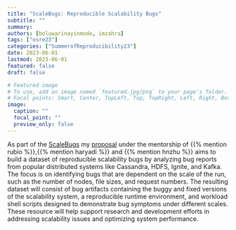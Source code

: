 ```yaml
---
title: "ScaleBugs: Reproducible Scalability Bugs"
subtitle: ""
summary:
authors: [boluwarinayinmode, imzahra]
tags: ["osre23"]
categories: ["SummerofReproducibility23"]
date: 2023-06-01
lastmod: 2023-06-01
featured: false
draft: false

# Featured image
# To use, add an image named `featured.jpg/png` to your page's folder.
# Focal points: Smart, Center, TopLeft, Top, TopRight, Left, Right, BottomLeft, Bottom, BottomRight.
image:
  caption: ""
  focal_point: ""
  preview_only: false
---
```


As part of the [ScaleBugs](/project/osre23/ucdavis/scalebugs/) my [proposal](https://drive.google.com/file/d/17iANa5ei_gguZsGGwR1sfPHOoJysnNsf/view?usp=sharing) under the mentorship of {{% mention rubio %}},{{% mention haryadi %}} and {{% mention hnzhu %}} aims to build a dataset of reproducible scalability bugs by analyzing bug reports from popular distributed systems like Cassandra, HDFS, Ignite, and Kafka. The focus is on identifying bugs that are dependent on the scale of the run, such as the number of nodes, file sizes, and request numbers. The resulting dataset will consist of bug artifacts containing the buggy and fixed versions of the scalability system, a reproducible runtime environment, and workload shell scripts designed to demonstrate bug symptoms under different scales. These resource will help support research and development efforts in addressing scalability issues and optimizing system performance.
